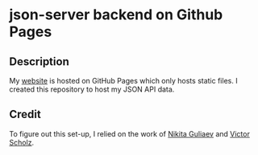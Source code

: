 # json-server backend on Github Pages

## Description

My [website](www.kyrstinkempf.com) is hosted on GitHub Pages which only hosts static files. I created this repository to host my JSON API data.

## Credit

To figure out this set-up, I relied on the work of [Nikita Guliaev](https://dev.to/nikita_guliaev/deploying-create-react-app-with-json-server-as-backend-to-github-3pp9) and [Victor Scholz](https://victorscholz.medium.com/hosting-a-json-api-on-github-pages-47b402f72603).